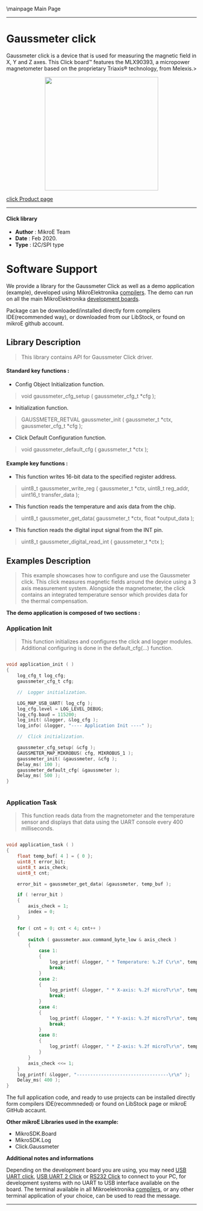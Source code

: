 \mainpage Main Page
 
---
# Gaussmeter click

Gaussmeter click is a device that is used for measuring the magnetic field in X, Y and Z axes. This Click board™ features the MLX90393, a micropower magnetometer based on the proprietary Triaxis® technology, from Melexis.>

<p align="center">
  <img src="https://download.mikroe.com/images/click_for_ide/gaussmeter_click.png" height=300px>
</p>

[click Product page](https://www.mikroe.com/gaussmeter-click)

---

#### Click library 

- **Author**        : MikroE Team
- **Date**          : Feb 2020.
- **Type**          : I2C/SPI type

# Software Support

We provide a library for the Gaussmeter Click 
as well as a demo application (example), developed using MikroElektronika 
[compilers](https://shop.mikroe.com/compilers). 
The demo can run on all the main MikroElektronika [development boards](https://shop.mikroe.com/development-boards).

Package can be downloaded/installed directly form compilers IDE(recommended way), or downloaded from our LibStock, or found on mikroE github account. 

## Library Description

> This library contains API for Gaussmeter Click driver.

#### Standard key functions :

- Config Object Initialization function.
> void gaussmeter_cfg_setup ( gaussmeter_cfg_t *cfg ); 
 
- Initialization function.
> GAUSSMETER_RETVAL gaussmeter_init ( gaussmeter_t *ctx, gaussmeter_cfg_t *cfg );

- Click Default Configuration function.
> void gaussmeter_default_cfg ( gaussmeter_t *ctx );

#### Example key functions :

- This function writes 16-bit data to the specified register address.
> uint8_t gaussmeter_write_reg ( gaussmeter_t *ctx, uint8_t reg_addr, uint16_t transfer_data );
 
- This function reads the temperature and axis data from the chip.
> uint8_t gaussmeter_get_data( gaussmeter_t *ctx, float *output_data );

- This function reads the digital input signal from the INT pin.
> uint8_t gaussmeter_digital_read_int ( gaussmeter_t *ctx );

## Examples Description

> This example showcases how to configure and use the Gaussmeter click. This click measures
> magnetic fields around the device using a 3 axis measurement system. Alongside the magnetometer,
> the click contains an integrated temperature sensor which provides data for the thermal compensation.

**The demo application is composed of two sections :**

### Application Init 

> This function initializes and configures the click and logger modules. 
> Additional configuring is done in the default_cfg(...) function.

```c

void application_init ( )
{
    log_cfg_t log_cfg;
    gaussmeter_cfg_t cfg;

    //  Logger initialization.

    LOG_MAP_USB_UART( log_cfg );
    log_cfg.level = LOG_LEVEL_DEBUG;
    log_cfg.baud = 115200;
    log_init( &logger, &log_cfg );
    log_info( &logger, "---- Application Init ----" );

    //  Click initialization.

    gaussmeter_cfg_setup( &cfg );
    GAUSSMETER_MAP_MIKROBUS( cfg, MIKROBUS_1 );
    gaussmeter_init( &gaussmeter, &cfg );
    Delay_ms( 100 );
    gaussmeter_default_cfg( &gaussmeter );
    Delay_ms( 500 );
}
  
```

### Application Task

> This function reads data from the magnetometer and the temperature sensor and displays that
> data using the UART console every 400 milliseconds.

```c

void application_task ( )
{
    float temp_buf[ 4 ] = { 0 };
    uint8_t error_bit;
    uint8_t axis_check;
    uint8_t cnt;

    error_bit = gaussmeter_get_data( &gaussmeter, temp_buf );

    if ( !error_bit )
    {
        axis_check = 1;
        index = 0;
    }

    for ( cnt = 0; cnt < 4; cnt++ )
    {
        switch ( gaussmeter.aux.command_byte_low & axis_check )
        {
            case 1:
            {
                log_printf( &logger, " * Temperature: %.2f C\r\n", temp_buf[ index++ ] );
                break;
            }
            case 2:
            {
                log_printf( &logger, " * X-axis: %.2f microT\r\n", temp_buf[ index++ ] );
                break;
            }
            case 4:
            {
                log_printf( &logger, " * Y-axis: %.2f microT\r\n", temp_buf[ index++ ] );
                break;
            }
            case 8:
            {
                log_printf( &logger, " * Z-axis: %.2f microT\r\n", temp_buf[ index++ ] );
            }
        }
        axis_check <<= 1;
    }
    log_printf( &logger, "----------------------------------\r\n" );
    Delay_ms( 400 );
} 

```

The full application code, and ready to use projects can be  installed directly form compilers IDE(recommneded) or found on LibStock page or mikroE GitHub accaunt.

**Other mikroE Libraries used in the example:** 

- MikroSDK.Board
- MikroSDK.Log
- Click.Gaussmeter

**Additional notes and informations**

Depending on the development board you are using, you may need 
[USB UART click](https://shop.mikroe.com/usb-uart-click), 
[USB UART 2 Click](https://shop.mikroe.com/usb-uart-2-click) or 
[RS232 Click](https://shop.mikroe.com/rs232-click) to connect to your PC, for 
development systems with no UART to USB interface available on the board. The 
terminal available in all Mikroelektronika 
[compilers](https://shop.mikroe.com/compilers), or any other terminal application 
of your choice, can be used to read the message.

---
